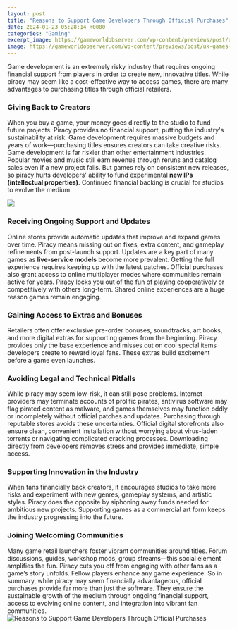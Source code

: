 ```yaml
---
layout: post
title: "Reasons to Support Game Developers Through Official Purchases"
date: 2024-01-23 05:28:14 +0000
categories: "Gaming"
excerpt_image: https://gameworldobserver.com/wp-content/previews/post/uk-games-fund-5-million-to-support-game-devs.png
image: https://gameworldobserver.com/wp-content/previews/post/uk-games-fund-5-million-to-support-game-devs.png
---
```


Game development is an extremely risky industry that requires ongoing financial support from players in order to create new, innovative titles. While piracy may seem like a cost-effective way to access games, there are many advantages to purchasing titles through official retailers.
### Giving Back to Creators
When you buy a game, your money goes directly to the studio to fund future projects. Piracy provides no financial support, putting the industry's sustainability at risk. Game development requires massive budgets and years of work—purchasing titles ensures creators can take creative risks.
Game development is far riskier than other entertainment industries. Popular movies and music still earn revenue through reruns and catalog sales even if a new project fails. But games rely on consistent new releases, so piracy hurts developers' ability to fund experimental **new IPs (intellectual properties)**. Continued financial backing is crucial for studios to evolve the medium.

![](https://hard-drive.net/wp-content/uploads/2021/02/steam-sale.jpg)
### Receiving Ongoing Support and Updates  
Online stores provide automatic updates that improve and expand games over time. Piracy means missing out on fixes, extra content, and gameplay refinements from post-launch support. Updates are a key part of many games as **live-service models** become more prevalent. Getting the full experience requires keeping up with the latest patches.
Official purchases also grant access to online multiplayer modes where communities remain active for years. Piracy locks you out of the fun of playing cooperatively or competitively with others long-term. Shared online experiences are a huge reason games remain engaging.
### Gaining Access to Extras and Bonuses
Retailers often offer exclusive pre-order bonuses, soundtracks, art books, and more digital extras for supporting games from the beginning. Piracy provides only the base experience and misses out on cool special items developers create to reward loyal fans. These extras build excitement before a game even launches. 
### Avoiding Legal and Technical Pitfalls  
While piracy may seem low-risk, it can still pose problems. Internet providers may terminate accounts of prolific pirates, antivirus software may flag pirated content as malware, and games themselves may function oddly or incompletely without official patches and updates. Purchasing through reputable stores avoids these uncertainties.
Official digital storefronts also ensure clean, convenient installation without worrying about virus-laden torrents or navigating complicated cracking processes. Downloading directly from developers removes stress and provides immediate, simple access.
### Supporting Innovation in the Industry
When fans financially back creators, it encourages studios to take more risks and experiment with new genres, gameplay systems, and artistic styles. Piracy does the opposite by siphoning away funds needed for ambitious new projects. Supporting games as a commercial art form keeps the industry progressing into the future.
### Joining Welcoming Communities
Many game retail launchers foster vibrant communities around titles. Forum discussions, guides, workshop mods, group streams—this social element amplifies the fun. Piracy cuts you off from engaging with other fans as a game’s story unfolds. Fellow players enhance any game experience.
So in summary, while piracy may seem financially advantageous, official purchases provide far more than just the software. They ensure the sustainable growth of the medium through ongoing financial support, access to evolving online content, and integration into vibrant fan communities.
![Reasons to Support Game Developers Through Official Purchases](https://gameworldobserver.com/wp-content/previews/post/uk-games-fund-5-million-to-support-game-devs.png)
